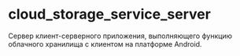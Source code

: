 # cloud_storage_service_server
Сервер клиент-серверного приложения, выполняющего функцию облачного хранилища с клиентом на платформе Android.
